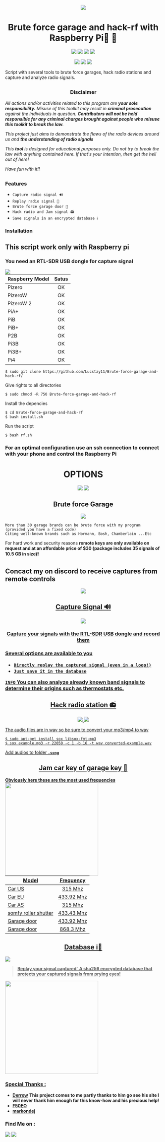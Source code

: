 <p align="center">
  <img src=".bash-rf.png">
</p>
<h1 align="center">Brute force garage and hack-rf with Raspberry Pi🏡 📡</h1>
<p align="center">
  <img src="https://img.shields.io/badge/Brute-Force-red?style=for-the-badge">
  <img src="https://img.shields.io/badge/Capture-Signal-blue?style=for-the-badge">
  <img src="https://img.shields.io/badge/Replay-Signal-green?style=for-the-badge">
  <img src="https://img.shields.io/badge/Hack-Radio-pink?style=for-the-badge">
 
</p>
<p align="center">
  <img src="https://img.shields.io/badge/Author-Lucstay11-cyan?style=flat-square">
  <img src="https://img.shields.io/badge/Open%20Source-Yes-cyan?style=flat-square">
  <img src="https://img.shields.io/badge/Written%20In-Bash-cyan?style=flat-square">
</p>
Script with several tools to brute force garages, hack radio stations and capture and analyze radio signals.

##

<h3><p align="center">Disclaimer</p></h3>

<i>All actions and/or activities related to this program are <b>your sole responsibility.</b> Misuse of this toolkit may result in <b>criminal prosecution</b> against the individuals in question. <b>Contributors will not be held responsible for any criminal charges brought against people who misuse this toolkit to break the law</b>.

This project just aims to demonstrate the flaws of the radio devices around us and <b>the understanding of radio signals</b>

  This <b>tool</b> is designed for educational purposes only. Do not try to break the law with anything contained here. If that's your intention, then get the hell out of here!

Have fun with it!!</i>

##

### Features
- `Capture radio signal 🔊`
- `Replay radio signal 🔁`
- `Brute force garage door 🔑`
- `Hack radio and Jam signal 📻 `
- `Save signals in an encrypted database ℹ️` 

### Installation
<h2>This script work only with Raspberry pi</h2>
<h3>You need an RTL-SDR USB dongle for capture signal</h3>

<img align="left" src=".raspi.jpg">

| Raspberry Model      | Satus  |
| ---------------------|:-------:|
| Pizero|OK|
| PizeroW|OK|
| PizeroW 2|OK|
| PiA+|OK|
| PiB|OK|
| PiB+|OK|
| P2B|OK|
| Pi3B|OK|
| Pi3B+|OK|
| Pi4|OK|

```
$ sudo git clone https://github.com/Lucstay11/Brute-force-garage-and-hack-rf/
```
Give rights to all directories
```
$ sudo chmod -R 750 Brute-force-garage-and-hack-rf
```
Install the depencies
```
$ cd Brute-force-garage-and-hack-rf
$ bash install.sh
```
Run the script
```
$ bash rf.sh
```
### For an optimal configuration use an ssh connection to connect with your phone and control the Raspberry Pi ###
<h1 align="center">OPTIONS</h1>
<p align="center">
  <img src=".menu-rf.png">
  <img src=".setting.png">
</p>

<h2 align="center">Brute force Garage</h2>
<p align="center">
  <img src=".menu-rf.png">
</p>

```
More than 30 garage brands can be brute force with my program (provided you have a fixed code)
Citing well-known brands such as Hormann, Bosh, Chamberlain ...Etc
```

For hard work and security reasons <b> remote keys are only available on request and at an affordable price of $30 (package includes 35 signals of 10.5 GB in size)❗</b>
<h2>Concact my on discord to receive captures from remote controls</h2>
<p align="center">
<a href="https://discord.gg/ZGfGVmaC" target="_blank"><img src="https://img.shields.io/badge/Discord-Lucstay11-mallow?style=for-the-badge&logo=discord">
</p>

<h2 align="center">Capture Signal 🔊</h2>

<p align="center">
  <img src=".capture.png">
</p>
<h3 align="center">Capture your signals with the RTL-SDR USB dongle and record them<h3>
  Several options are available to you
  
   - `Directly replay the captured signal (even in a loop!)` 
  - `Just save it in the database`
 
  
  **`INFO`** 
  You can also analyze already known band signals to determine their origins such as thermostats etc.

  <h2 align="center">Hack radio station 📻</h2>
  <p align="center">
  <img src=".radio.png">
  <img src=".radio-list.png">
  </p>
  <p>The audio files are in wav so be sure to convert your mp3/mp4 to wav</p>
  
  ```
  $ sudo apt-get install sox libsox-fmt-mp3
  $ sox example.mp3 -r 22050 -c 1 -b 16 -t wav converted-example.wav
  ```
  Add audios to folder **`.song`**
  
  <h2 align="center">Jam car key of garage key 🔑</h2>
  <b>Obviously here these are the most used frequencies</b>  
  <img align="left" height="300" src=".jam.png">
  
| Model      | Frequency  |
| ---------------------|:-------:|
| Car US|315 Mhz|
| Car EU|433.92 Mhz|
| Car AS|315 Mhz|
| somfy roller shutter|433.43 Mhz|
| Garage door|433.92 Mhz|
| Garage door|868.3 Mhz|

  
 <h2 align="center">Database ℹ️🔁</h2>
<img align="center" src=".database.png">
  
> <b>Replay your signal captured'</b>
> <b>A sha256 encrypted database that protects your captured signals from prying eyes!</b>
  
<img align="center" height="300" src=".crypted.png">

  
  ### Special Thanks :

- [**Derrow**](https://www.ifoedit.com/) <b>This project comes to me partly thanks to him go see his site I will never thank him enough for this know-how and his precious help!</b>
- [**F50EO**](https://github.com/F5OEO/rpitx)
- [**markondej**](https://github.com/markondej/fm_transmitter)

### Find Me on :
<p align="left">
  <a href="https://github.com/Lucstay11" target="_blank"><img src="https://img.shields.io/badge/Github-Lucstay11-green?style=for-the-badge&logo=github"></a>
<a href="https://discord.gg/ZGfGVmaC" target="_blank"><img src="https://img.shields.io/badge/Discord-Lucstay11-mallow?style=for-the-badge&logo=discord"></a>
</p>
